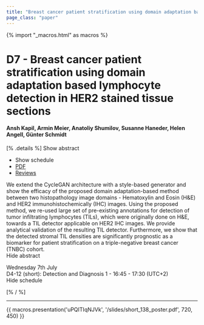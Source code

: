 ```yaml
---
title: "Breast cancer patient stratification using domain adaptation based lymphocyte detection in HER2 stained tissue sections"
page_class: "paper"
---
```


{% import "_macros.html" as macros %}

# D7 - Breast cancer patient stratification using domain adaptation based lymphocyte detection in HER2 stained tissue sections

#### Ansh Kapil, Armin Meier, Anatoliy Shumilov, Susanne Haneder, Helen Angell, Günter Schmidt

[% .details %]
<a class="toggle_visibility" data-selector=".abstract" data-level="3">Show abstract</a>
- <a class="toggle_visibility" data-selector=".schedule" data-level="3">Show schedule</a>
- <a href="https://openreview.net/pdf?id=IAuBCvaTKHr">PDF</a>
- <a href="https://openreview.net/forum?id=IAuBCvaTKHr">Reviews</a>

<p>
    <span class="abstract">
        We extend the CycleGAN architecture with a style-based generator and show the efficacy of the proposed domain adaptation-based method between two histopathology image domains - Hematoxylin and Eosin (H&E) and HER2 immunohistochemically (IHC) images. Using the proposed method, we re-used large set of pre-existing annotations for detection of tumor infiltrating lymphocytes (TILs), which were originally done on H&E, towards a TIL detector applicable on HER2 IHC images. We provide analytical validation of the resulting TIL detector. Furthermore, we show that the detected stromal TIL densities are significantly prognostic as a biomarker for patient stratification on a triple-negative breast cancer (TNBC) cohort.
        <br>
        <span class="actions"><a class="toggle_visibility" data-level="2">Hide abstract</a></span>
    </span>
</p>

<p>
    <span class="schedule">
         Wednesday 7th July<br>D4-12 (short): Detection and Diagnosis 1 - 16:45 - 17:30 (UTC+2)
        <br>
        <span class="actions"><a class="toggle_visibility" data-level="2">Hide schedule</a></span>
    </span>
</p>

[% / %]


---

{{ macros.presentation('uPQITIqNJVk', '/slides/short_138_poster.pdf', 720, 450) }}
